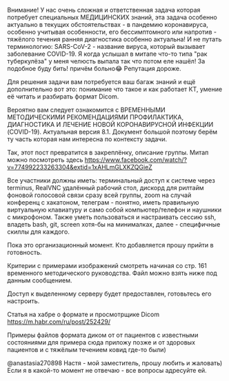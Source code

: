 Внимание! У нас очень сложная и ответственная задача которая потребует специальных МЕДИЦИНСКИХ знаний, эта задача особенно актуально в текущих обстоятельствах - в пандемию коронавируса, особенно учитывая особенности, его бессимптомного или напротив - тяжёлого течения ранняя диагностика особенно актуальна!
И не путать терминологию:
SARS-CoV-2 - название вируса, который вызывает заболевание COVID-19.
Я когда услышал в митапе что-то типа "рак туберкулёза" у меня челюсть выпала так что потом еле нашёл! За подобное буду бить! причём больно😂 Репутация дороже. 


Для решения задачи вам потребуется ваш багаж знаний и ещё дополнительно вот это: понимание что такое и как работает КТ, умение её читать и разбирать формат  Dicom.

Вероятно вам следует ознакомится с ВРЕМЕННЫМИ МЕТОДИЧЕСКИМИ РЕКОМЕНДАЦИЯМИ ПРОФИЛАКТИКА, ДИАГНОСТИКА И  ЛЕЧЕНИЕ  НОВОЙ  КОРОНАВИРУСНОЙ   ИНФЕКЦИИ  (COVID-19). Актуальная версия 8.1.
Документ большой поэтому берём ту часть которая нам интересна по контексту задачи. 

Так, этот пост превратится в закреплёнку, описание группы.
Митап можно посмотреть здесь https://www.facebook.com/watch/?v=774992233263304&extid=1xAHLmGLXKZQGieZ

Все участники должны иметь: терминальный доступ к системе через terminus, RealVNC удалённый рабочий стол, дискорд для рилтайм фоновой голосовой связи сразу всей группы, zoom на случай конференц с хакатоном, телеграм - понятно, иметь правильную виртуальную клавиатуру и само собой компьютер/телефон и наушники с микрофоном. 
Также уметь пользоваться и настраивать сессию ssh, владеть bash, git, screen хотя-бы на минималках, далее - специфичные скиллы для каждого.

Пока это организационный момент. Кто добавляется прошу прийти в готовность.


Критерии с примерами изображений смотреть начиная со стр. 161 временного методического руководства.
Файл можно взять ниже под данным сообщением.

Доступ к выделенному серверу будет предоставлен, готовьтесь его настроить.

Статья на хабре о формате и просмотрщике Dicom https://m.habr.com/ru/post/252429/

Примеры файлов формата диком от от пациентов с известными состояниями для примера сюда приложу позже и от здоровых пациентов и с тяжёлым течением ковид где-то были)

@anastasia270898 Настя - мой заместитель, прошу любить и жаловать)
Если я в какой-то момент не отвечаю - все вопросы адресуйте ей.